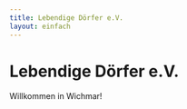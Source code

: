 ```yaml
---
title: Lebendige Dörfer e.V.
layout: einfach
---
```


# Lebendige Dörfer e.V.
Willkommen in Wichmar!
